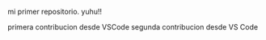 mi primer repositorio. yuhu!! 

primera contribucion desde VSCode 
segunda contribucion desde VS Code